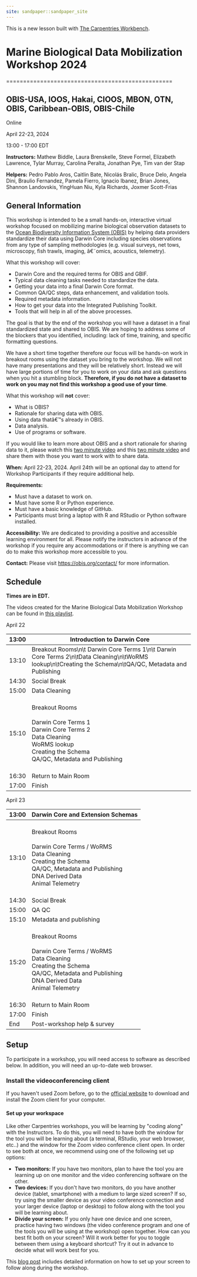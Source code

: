 ```yaml
---
site: sandpaper::sandpaper_site
---
```


This is a new lesson built with [The Carpentries Workbench][workbench]. 


[workbench]: https://carpentries.github.io/sandpaper-docs

      
# Marine Biological Data Mobilization Workshop 2024
=================================================

OBIS-USA, IOOS, Hakai, CIOOS, MBON, OTN, OBIS, Caribbean-OBIS, OBIS-Chile
-------------------------------------------------------------------------

Online

April 22-23, 2024

13:00 - 17:00 EDT

**Instructors:** Mathew Biddle, Laura Brenskelle, Steve Formel, Elizabeth Lawrence, Tylar Murray, Carolina Peralta, Jonathan Pye, Tim van der Stap

**Helpers:** Pedro Pablo Aros, Caitlin Bate, Nicolás Bralic, Bruce Delo, Angela Dini, Braulio Fernandez, Pamela Fierro, Ignacio Ibanez, Brian Jones, Shannon Landovskis, YingHuan Niu, Kyla Richards, Joxmer Scott-Frias


## General Information

This workshop is intended to be a small hands-on, interactive virtual workshop focused on mobilizing marine biological observation datasets to the <a href="https://obis.org/">Ocean Biodiversity Information System (OBIS)</a> by helping data providers standardize their data using Darwin Core including species observations from any type of sampling methodologies (e.g. visual surveys, net tows, microscopy, fish trawls, imaging, â€˜omics, acoustics, telemetry).

What this workshop will cover:

* Darwin Core and the required terms for OBIS and GBIF.
* Typical data cleaning tasks needed to standardize the data.
* Getting your data into a final Darwin Core format.
* Common QA/QC steps, data enhancement, and validation tools.
* Required metadata information.
* How to get your data into the Integrated Publishing Toolkit.
* Tools that will help in all of the above processes.

The goal is that by the end of the workshop you will have a dataset in a final standardized state and shared to OBIS. We are hoping to address some of the blockers that you identified, including: lack of time, training, and specific formatting questions.

We have a short time together therefore our focus will be hands-on work in breakout rooms using the dataset you bring to the workshop. We will not have many presentations and they will be relatively short. Instead we will have large portions of time for you to work on your data and ask questions when you hit a stumbling block. **Therefore, if you do not have a dataset to work on you may not find this workshop a good use of your time**.

What this workshop will **not** cover:

* What is OBIS?
* Rationale for sharing data with OBIS.
* Using data thatâ€™s already in OBIS.
* Data analysis.
* Use of programs or software.

If you would like to learn more about OBIS and a short rationale for sharing data to it, please watch this [two minute video](https://youtu.be/E6NblAC-1uE) and this [two minute video](https://youtu.be/mmD-EYNOrFA) and share them with those you want to work with to share data.

**When:**
April 22-23, 2024.
April 24th will be an optional day to attend for Workshop Participants if they require additional help.

**Requirements:**

* Must have a dataset to work on.
* Must have some R or Python experience.
* Must have a basic knowledge of GitHub.
* Participants must bring a laptop with R and RStudio or Python software installed.

**Accessibility:**
We are dedicated to providing a positive and accessible learning environment for all. Please
notify the instructors in advance of the workshop if you require any accommodations or if there is
anything we can do to make this workshop more accessible to you.

**Contact:**
Please visit <a href="https://obis.org/contact/">https://obis.org/contact/</a> for more information. 

## Schedule
__Times are in EDT.__

The videos created for the Marine Biological Data Mobilization Workshop can be found in [this playlist](https://youtube.com/playlist?list=PLlgUwSvpCFS7zytaWbZ6f4Szm3PnpFj_J).

April 22

| 13:00 | Introduction to Darwin Core                                                                                                                                                                                                                                                  |
|-------|------------------------------------------------------------------------------------------------------------------------------------------------------------------------------------------------------------------------------------------------------------------------------|
| 13:10 | Breakout Rooms\n\t Darwin Core Terms 1\n\t Darwin Core Terms 2\n\tData Cleaning\n\tWoRMS lookup\n\tCreating the Schema\n\tQA/QC, Metadata and Publishing                                                                                       |
| 14:30 | Social Break                                                                                                                                                                                                                                                                 |
| 15:00 | Data Cleaning                                                                                                                                                                                                                                                                |
| 15:10 | <br>          Breakout Rooms<br>          <br>            Darwin Core Terms 1<br>            Darwin Core Terms 2<br>            Data Cleaning<br>            WoRMS lookup<br>            Creating the Schema<br>            QA/QC, Metadata and Publishing<br>          <br> |
| 16:30 | Return to Main Room                                                                                                                                                                                                                                                          |
| 17:00 | Finish                                                                                                                                                                                                                                                                       |

April 23

| 13:00 | Darwin Core and Extension Schemas                                                                                                                                                                                                                                                           |
|-------|---------------------------------------------------------------------------------------------------------------------------------------------------------------------------------------------------------------------------------------------------------------------------------------------|
| 13:10 | <br>          Breakout Rooms<br>          <br>            Darwin Core Terms / WoRMS<br>            Data Cleaning<br>            Creating the Schema<br>            QA/QC, Metadata and Publishing<br>            DNA Derived Data<br>            Animal Telemetry<br>          <br>         |
| 14:30 | Social Break                                                                                                                                                                                                                                                                                |
| 15:00 | QA QC                                                                                                                                                                                                                                                                                       |
| 15:10 | Metadata and publishing                                                                                                                                                                                                                                                                     |
| 15:20 | <br>          Breakout Rooms<br>          <br>            Darwin Core Terms / WoRMS<br>            Data Cleaning<br>            Creating the Schema<br>            QA/QC, Metadata and Publishing<br>            DNA Derived Data<br>            Animal Telemetry<br>          <br>         |
| 16:30 | Return to Main Room                                                                                                                                                                                                                                                                         |
| 17:00 | Finish                                                                                                                                                                                                                                                                                      |
| End   | Post-workshop help & survey                                                                                                                                                                                                                                                                 |

 
## Setup

To participate in a workshop,
you will need access to software as described below.
In addition, you will need an up-to-date web browser.

### Install the videoconferencing client

If you haven't used Zoom before, go to the
<a href="https://zoom.us/download">official website</a>
to download and install the Zoom client for your computer.

#### Set up your workspace

Like other Carpentries workshops,
you will be learning by "coding along" with the Instructors.
To do this, you will need to have both the window for the tool
you will be learning about (a terminal, RStudio, your web browser, etc..)
and the window for the Zoom video conference client open.
In order to see both at once,
we recommend using one of the following set up options:
  
* **Two monitors:** If you have two monitors, plan to have the tool you are learning up on one monitor and the video conferencing software on the other.
* **Two devices:** If you don't have two monitors, do you have another device (tablet, smartphone) with a medium to large sized screen? If so, try using the smaller device as your video conference connection and your larger device (laptop or desktop) to follow along with the tool you will be learning about.
* **Divide your screen:** If you only have one device and one screen, practice having two windows (the video conference program and one of the tools you will be using at the workshop) open together. How can you best fit both on your screen? Will it work better for you to toggle between them using a keyboard shortcut? Try it out in advance to decide what will work best for you.

This <a href="https://carpentries.org/blog/2020/06/online-workshop-logistics-and_screen-layouts/" target="_blank">blog post</a> includes detailed information on how to set up your screen to follow along during the workshop.
